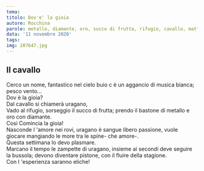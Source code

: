 ```yaml
---
tema:
titolo: Dov'e' la gioia
autore: Rocchina
parole: metallo, diamante, oro, succo di frutta, rifugio, cavallo, mattino, uragano
data: '11 novembre 2020'
tags: 
img: 207647.jpg
---
```

## Il cavallo

Cerco un  nome, fantastico nel cielo buio c è un aggancio di musica  bianca; pesco vento...  
Dov è  la gioia?  
Dal cavallo si chiamerà uragano,  
Vado al rifugio, sorseggio il succo di  frutta; prendo il bastone di metallo e oro con diamante.   
Cosi Comincia la  gioia!  
Nasconde l 'amore nei  rovi, uragano è sangue libero passione, vuole giocare mangiando le more tra le   spine- che amore-.  
Questa settimana  lo devo plasmare.  
Marcano il tempo le zampette di uragano, insieme ai secondi deve seguire la bussola; devono diventare  pistone, con il fluire della stagione.  
Con l 'esperienza saranno eliche!   
